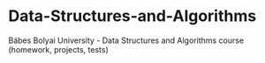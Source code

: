 # Data-Structures-and-Algorithms
Bábes Bolyai University - Data Structures and Algorithms course (homework, projects, tests)
